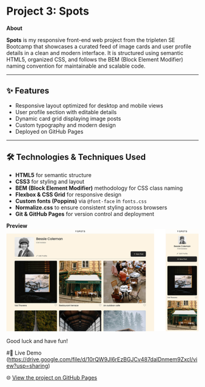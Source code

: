 # Project 3: Spots
  
**About**
  
**Spots** is my responsive front-end web project from the tripleten SE Bootcamp that showcases a curated feed of image cards and user profile details in a clean and modern interface. It is structured using semantic HTML5, organized CSS, and follows the BEM (Block Element Modifier) naming convention for maintainable and scalable code. 

---

## ✨ Features

- Responsive layout optimized for desktop and mobile views
- User profile section with editable details
- Dynamic card grid displaying image posts
- Custom typography and modern design
- Deployed on GitHub Pages

---

## 🛠️ Technologies & Techniques Used

- **HTML5** for semantic structure
- **CSS3** for styling and layout
- **BEM (Block Element Modifier)** methodology for CSS class naming
- **Flexbox & CSS Grid** for responsive design
- **Custom fonts (Poppins)** via `@font-face` in `fonts.css`
- **Normalize.css** to ensure consistent styling across browsers
- **Git & GitHub Pages** for version control and deployment
  
**Preview**  
  ![Spots Preview](./images/app.jpg)

  
Good luck and have fun!

#🔗 Live Demo
(https://drive.google.com/file/d/10rQW9Jl6rEzBGJCv487dalDnmem9Zxcl/view?usp=sharing)

🌐 [View the project on GitHub Pages](https://ivan-kwetey.github.io/se_project_spots/)
